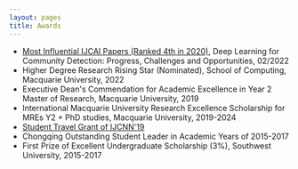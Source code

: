 ```yaml
---
layout: pages
title: Awards
---
```


* [Most Influential IJCAI Papers (Ranked 4th in 2020)](https://www.paperdigest.org/2022/02/most-influential-ijcai-papers-2022-02/), Deep Learning for Community Detection: Progress, Challenges and Opportunities, 02/2022
* Higher Degree Research Rising Star (Nominated), School of Computing, Macquarie University, 2022
* Executive Dean's Commendation for Academic Excellence in Year 2 Master of Research, Macquarie University, 2019
* International Macquarie University Research Excellence Scholarship for MREs Y2 + PhD studies, Macquarie University, 2019-2024
* [Student Travel Grant of IJCNN'19](https://drive.google.com/file/d/1AosAMwaC7bdFZpU0unK19EThj6v3yZ39/view?usp=sharing)
* Chongqing Outstanding Student Leader in Academic Years of 2015-2017
* First Prize of Excellent Undergraduate Scholarship (3%), Southwest University, 2015-2017
